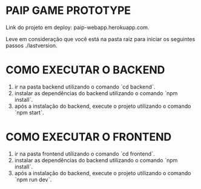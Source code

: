 # PAIP GAME PROTOTYPE
Link do projeto em deploy: paip-webapp.herokuapp.com.

Leve em consideração que você está na pasta raiz para iniciar os seguintes passos ./lastversion.
# COMO EXECUTAR O BACKEND

1. ir na pasta backend utilizando o comando ˋcd backendˋ.
2. instalar as dependências do backend utilizando o comando ˋnpm installˋ.
3. após a instalação do backend, execute o projeto utilizando o comando ˋnpm startˋ.

# COMO EXECUTAR O FRONTEND

1. ir na pasta frontend utilizando o comando ˋcd frontendˋ.
2. instalar as dependências do backend utilizando o comando ˋnpm installˋ.
3. após a instalação do backend, execute o projeto utilizando o comando ˋnpm run devˋ.

